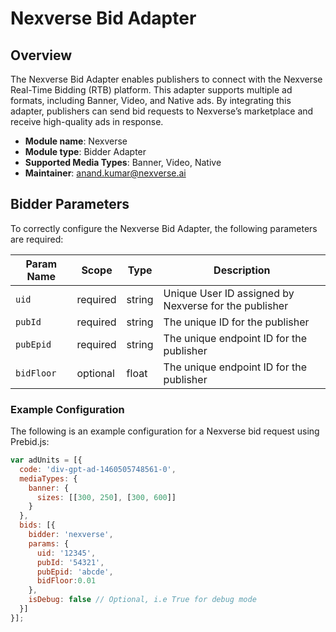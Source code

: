 # Nexverse Bid Adapter

## Overview
The Nexverse Bid Adapter enables publishers to connect with the Nexverse Real-Time Bidding (RTB) platform. This adapter supports multiple ad formats, including Banner, Video, and Native ads. By integrating this adapter, publishers can send bid requests to Nexverse’s marketplace and receive high-quality ads in response.

- **Module name**: Nexverse
- **Module type**: Bidder Adapter
- **Supported Media Types**: Banner, Video, Native
- **Maintainer**: anand.kumar@nexverse.ai

## Bidder Parameters
To correctly configure the Nexverse Bid Adapter, the following parameters are required:

| Param Name   | Scope    | Type   | Description                                         |
|--------------|----------|--------|-----------------------------------------------------|
| `uid`        | required | string | Unique User ID assigned by Nexverse for the publisher |
| `pubId`     | required | string | The unique ID for the publisher                     |
| `pubEpid`   | required | string | The unique endpoint ID for the publisher            |
| `bidFloor`  | optional | float  | The unique endpoint ID for the publisher            |

### Example Configuration
The following is an example configuration for a Nexverse bid request using Prebid.js:

```javascript
var adUnits = [{
  code: 'div-gpt-ad-1460505748561-0',
  mediaTypes: {
    banner: {
      sizes: [[300, 250], [300, 600]]
    }
  },
  bids: [{
    bidder: 'nexverse',
    params: {
      uid: '12345',
      pubId: '54321',
      pubEpid: 'abcde',
      bidFloor:0.01
    },
    isDebug: false // Optional, i.e True for debug mode
  }]
}];
```
